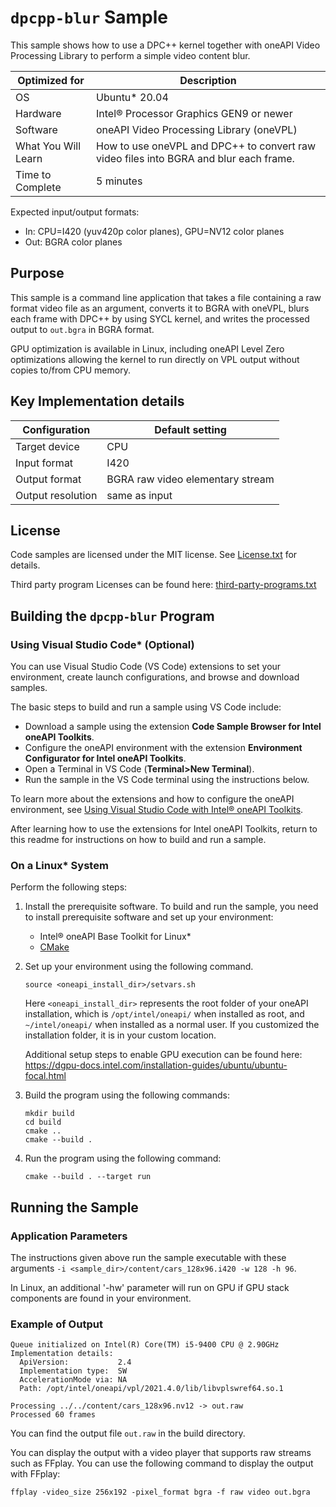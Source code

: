 # `dpcpp-blur` Sample

This sample shows how to use a DPC++ kernel together with
oneAPI Video Processing Library to perform a simple video content blur.

| Optimized for    | Description
|----------------- | ----------------------------------------
| OS               | Ubuntu* 20.04
| Hardware         | Intel® Processor Graphics GEN9 or newer
| Software         | oneAPI Video Processing Library (oneVPL)
| What You Will Learn | How to use oneVPL and DPC++ to convert raw video files into BGRA and blur each frame.
| Time to Complete | 5 minutes

Expected input/output formats:
* In: CPU=I420 (yuv420p color planes), GPU=NV12 color planes
* Out: BGRA color planes

## Purpose

This sample is a command line application that takes a file containing a raw
format video file as an argument, converts it to BGRA with oneVPL, blurs each frame with DPC++ by using SYCL kernel,
and writes the processed output to `out.bgra` in BGRA format.

GPU optimization is available in Linux, including oneAPI Level Zero optimizations allowing the kernel to run
directly on VPL output without copies to/from CPU memory.

## Key Implementation details

| Configuration     | Default setting
| ----------------- | ----------------------------------
| Target device     | CPU
| Input format      | I420
| Output format     | BGRA raw video elementary stream
| Output resolution | same as input


## License

Code samples are licensed under the MIT license. See
[License.txt](https://github.com/oneapi-src/oneAPI-samples/blob/master/License.txt) for details.

Third party program Licenses can be found here: [third-party-programs.txt](https://github.com/oneapi-src/oneAPI-samples/blob/master/third-party-programs.txt)

## Building the `dpcpp-blur` Program

### Using Visual Studio Code*  (Optional)

You can use Visual Studio Code (VS Code) extensions to set your environment, create launch configurations,
and browse and download samples.

The basic steps to build and run a sample using VS Code include:
 - Download a sample using the extension **Code Sample Browser for Intel oneAPI Toolkits**.
 - Configure the oneAPI environment with the extension **Environment Configurator for Intel oneAPI Toolkits**.
 - Open a Terminal in VS Code (**Terminal>New Terminal**).
 - Run the sample in the VS Code terminal using the instructions below.

To learn more about the extensions and how to configure the oneAPI environment, see
[Using Visual Studio Code with Intel® oneAPI Toolkits](https://software.intel.com/content/www/us/en/develop/documentation/using-vs-code-with-intel-oneapi/top.html).

After learning how to use the extensions for Intel oneAPI Toolkits, return to this readme for instructions on how to build and run a sample.

### On a Linux* System

Perform the following steps:

1. Install the prerequisite software. To build and run the sample, you need to
   install prerequisite software and set up your environment:

   - Intel® oneAPI Base Toolkit for Linux*
   - [CMake](https://cmake.org)

2. Set up your environment using the following command.
   ```
   source <oneapi_install_dir>/setvars.sh
   ```
   Here `<oneapi_install_dir>` represents the root folder of your oneAPI
   installation, which is `/opt/intel/oneapi/` when installed as root, and
   `~/intel/oneapi/` when installed as a normal user.  If you customized the
   installation folder, it is in your custom location.

   Additional setup steps to enable GPU execution can be found here:
   https://dgpu-docs.intel.com/installation-guides/ubuntu/ubuntu-focal.html

3. Build the program using the following commands:
   ```
   mkdir build
   cd build
   cmake ..
   cmake --build .
   ```

4. Run the program using the following command:
   ```
   cmake --build . --target run
   ```



## Running the Sample

### Application Parameters

The instructions given above run the sample executable with these arguments
`-i <sample_dir>/content/cars_128x96.i420 -w 128 -h 96`.

In Linux, an additional '-hw' parameter will run on GPU if GPU stack components
are found in your environment.

### Example of Output

```
Queue initialized on Intel(R) Core(TM) i5-9400 CPU @ 2.90GHz
Implementation details:
  ApiVersion:           2.4
  Implementation type:  SW
  AccelerationMode via: NA
  Path: /opt/intel/oneapi/vpl/2021.4.0/lib/libvplswref64.so.1

Processing ../../content/cars_128x96.nv12 -> out.raw
Processed 60 frames

```

You can find the output file ``out.raw`` in the build directory.

You can display the output with a video player that supports raw streams such as
FFplay. You can use the following command to display the output with FFplay:

```
ffplay -video_size 256x192 -pixel_format bgra -f raw video out.bgra
```
